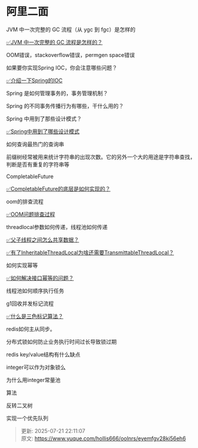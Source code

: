 # 阿里二面



JVM 中一次完整的 GC 流程（从 ygc 到 fgc）是怎样的

[✅JVM 中一次完整的 GC 流程是怎样的？](https://www.yuque.com/hollis666/oolnrs/nm3u0khcxyc42u9q)

OOM错误，stackoverflow错误，permgen space错误

如果要你实现Spring IOC，你会注意哪些问题？

[✅介绍一下Spring的IOC](https://www.yuque.com/hollis666/oolnrs/wswp59)

Spring 是如何管理事务的，事务管理机制？

Spring 的不同事务传播行为有哪些，干什么用的？

Spring 中用到了那些设计模式？

[✅Spring中用到了哪些设计模式](https://www.yuque.com/hollis666/oolnrs/kirdzq)

如何查询最热门的查询串

前缀树经常被用来统计字符串的出现次数。它的另外一个大的用途是字符串查找，判断是否有重复的字符串等

CompletableFuture

[✅CompletableFuture的底层是如何实现的？](https://www.yuque.com/hollis666/oolnrs/qgrygdsu04a6vfzw)

oom的排查流程

[✅OOM问题排查过程](https://www.yuque.com/hollis666/oolnrs/vdnaxh)

threadlocal参数如何传递，线程池如何传递

[✅父子线程之间怎么共享数据？](https://www.yuque.com/hollis666/oolnrs/adgan2125uzrsbte)

[✅有了InheritableThreadLocal为啥还需要TransmittableThreadLocal？](https://www.yuque.com/hollis666/oolnrs/fucuuyqoqv8rdkpr)

如何实现幂等

[✅如何解决接口幂等的问题？](https://www.yuque.com/hollis666/oolnrs/gz2qwl)

线程池如何顺序执行任务

g1回收并发标记流程

[✅什么是三色标记算法？](https://www.yuque.com/hollis666/oolnrs/lva8a9gfhagbrw2g)

redis如何主从同步。

分布式锁如何防止业务执行时间过长导致锁过期

redis key/value结构有什么缺点

integer可以作为对象锁么

为什么用integer常量池

算法

反转二叉树

实现一个优先队列



> 更新: 2025-07-21 22:11:07  
> 原文: <https://www.yuque.com/hollis666/oolnrs/eyemfgv28ki56eh6>